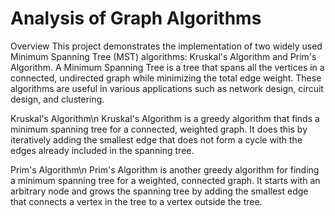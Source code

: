 # Analysis of Graph Algorithms 

Overview
This project demonstrates the implementation of two widely used Minimum Spanning Tree (MST) algorithms: Kruskal's Algorithm and Prim's Algorithm. A Minimum Spanning Tree is a tree that spans all the vertices in a connected, undirected graph while minimizing the total edge weight. These algorithms are useful in various applications such as network design, circuit design, and clustering.

Kruskal's Algorithm\n
Kruskal's Algorithm is a greedy algorithm that finds a minimum spanning tree for a connected, weighted graph. It does this by iteratively adding the smallest edge that does not form a cycle with the edges already included in the spanning tree.

Prim's Algorithm\n
Prim's Algorithm is another greedy algorithm for finding a minimum spanning tree for a weighted, connected graph. It starts with an arbitrary node and grows the spanning tree by adding the smallest edge that connects a vertex in the tree to a vertex outside the tree.
